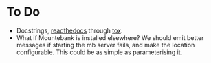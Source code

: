 # To Do

* Docstrings, [readthedocs](https://dont-be-afraid-to-commit.readthedocs.io/en/latest/documentation.html) through [tox](https://tox.readthedocs.io/en/latest/example/documentation.html#sphinx).
* What if Mountebank is installed elsewhere? We should emit better messages if starting the mb server fails, and make the location configurable. This could be as simple as parameterising it. 
